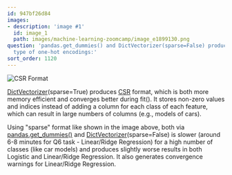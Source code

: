 ```yaml
---
id: 947bf26d84
images:
- description: 'image #1'
  id: image_1
  path: images/machine-learning-zoomcamp/image_e1899130.png
question: 'pandas.get_dummies() and DictVectorizer(sparse=False) produce the same
  type of one-hot encodings:'
sort_order: 1120
---
```


![CSR Format](<{IMAGE:image_1}>)

[DictVectorizer](https://scikit-learn.org/stable/modules/generated/sklearn.feature_extraction.DictVectorizer.html)(sparse=True) produces [CSR](https://en.wikipedia.org/wiki/Sparse_matrix#Compressed_sparse_row_(CSR,_CRS_or_Yale_format)) format, which is both more memory efficient and converges better during fit(). It stores non-zero values and indices instead of adding a column for each class of each feature, which can result in large numbers of columns (e.g., models of cars).

Using "sparse" format like shown in the image above, both via [pandas.get_dummies()](https://pandas.pydata.org/pandas-docs/stable/reference/api/pandas.get_dummies.html) and [DictVectorizer](https://scikit-learn.org/stable/modules/generated/sklearn.feature_extraction.DictVectorizer.html)(sparse=False) is slower (around 6-8 minutes for Q6 task - Linear/Ridge Regression) for a high number of classes (like car models) and produces slightly worse results in both Logistic and Linear/Ridge Regression. It also generates convergence warnings for Linear/Ridge Regression.